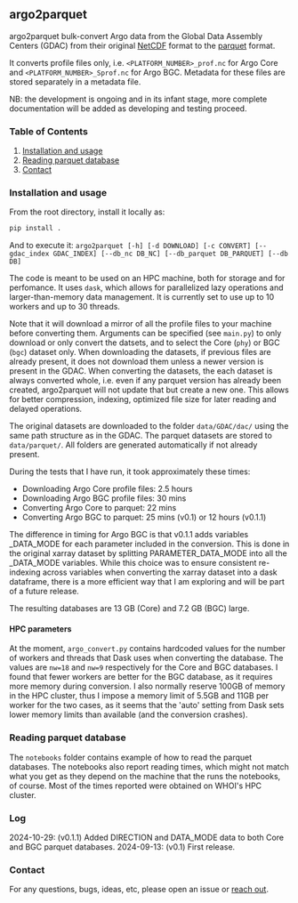 ## argo2parquet

argo2parquet bulk-convert Argo data from the Global Data Assembly Centers (GDAC) from their original [NetCDF](https://www.unidata.ucar.edu/software/netcdf/) format to the [parquet](https://parquet.apache.org/) format.

It converts profile files only, i.e. `<PLATFORM_NUMBER>_prof.nc` for Argo Core and `<PLATFORM_NUMBER>_Sprof.nc` for Argo BGC. Metadata for these files are stored separately in a metadata file.

NB: the development is ongoing and in its infant stage, more complete documentation will be added as developing and testing proceed.

### Table of Contents
1. [Installation and usage](#installation)
2. [Reading parquet database](#reading-parquet-database)
3. [Contact](#contact)

### Installation and usage
From the root directory, install it locally as:

``` sh
pip install .
```

And to execute it: 
`argo2parquet [-h] [-d DOWNLOAD] [-c CONVERT] [--gdac_index GDAC_INDEX] [--db_nc DB_NC] [--db_parquet DB_PARQUET] [--db DB]` 

The code is meant to be used on an HPC machine, both for storage and for perfomance. It uses `dask`, which allows for parallelized lazy operations and larger-than-memory data management. It is currently set to use up to 10 workers and up to 30 threads.

Note that it will download a mirror of all the profile files to your machine before converting them. Arguments can be specified (see `main.py`) to only download or only convert the datsets, and to select the Core (`phy`) or BGC (`bgc`) dataset only. When downloading the datasets, if previous files are already present, it does not download them unless a newer version is present in the GDAC. When converting the datasets, the each dataset is always converted whole, i.e. even if any parquet version has already been created, argo2parquet will not update that but create a new one. This allows for better compression, indexing, optimized file size for later reading and delayed operations.

The original datasets are downloaded to the folder `data/GDAC/dac/` using the same path structure as in the GDAC. The parquet datasets are stored to `data/parquet/`. All folders are generated automatically if not already present.

During the tests that I have run, it took approximately these times:
* Downloading Argo Core profile files: 2.5 hours
* Downloading Argo BGC profile files: 30 mins
* Converting Argo Core to parquet: 22 mins
* Converting Argo BGC to parquet: 25 mins (v0.1) or 12 hours (v0.1.1)

The difference in timing for Argo BGC is that v0.1.1 adds variables <PARAM>_DATA_MODE for each parameter <PARAM> included in the conversion. This is done in the original xarray dataset by splitting PARAMETER_DATA_MODE into all the <PARAM>_DATA_MODE variables. While this choice was to ensure consistent re-indexing across variables when converting the xarray dataset into a dask dataframe, there is a more efficient way that I am exploring and will be part of a future release. 

The resulting databases are 13 GB (Core) and 7.2 GB (BGC) large.


#### HPC parameters

At the moment, `argo_convert.py` contains hardcoded values for the number of workers and threads that Dask uses when converting the database. The values are `nw=18` and `nw=9` respectively for the Core and BGC databases. I found that fewer workers are better for the BGC database, as it requires more memory during conversion. I also normally reserve 100GB of memory in the HPC cluster, thus I impose a memory limit of 5.5GB and 11GB per worker for the two cases, as it seems that the 'auto' setting from Dask sets lower memory limits than available (and the conversion crashes).


### Reading parquet database

The `notebooks` folder contains example of how to read the parquet databases.
The notebooks also report reading times, which might not match what you get as they depend on the machine that the runs the notebooks, of course. Most of the times reported were obtained on WHOI's HPC cluster.

### Log

2024-10-29: (v0.1.1) Added DIRECTION and DATA_MODE data to both Core and BGC parquet databases.
2024-09-13: (v0.1) First release.

### Contact

For any questions, bugs, ideas, etc, please open an issue or [reach out](mailto:enrico.milanese@whoi.edu).
